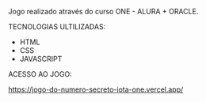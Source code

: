 Jogo realizado através do curso ONE - ALURA + ORACLE.

TECNOLOGIAS ULTILIZADAS: 
- HTML
- CSS
- JAVASCRIPT


ACESSO AO JOGO:

https://jogo-do-numero-secreto-iota-one.vercel.app/

